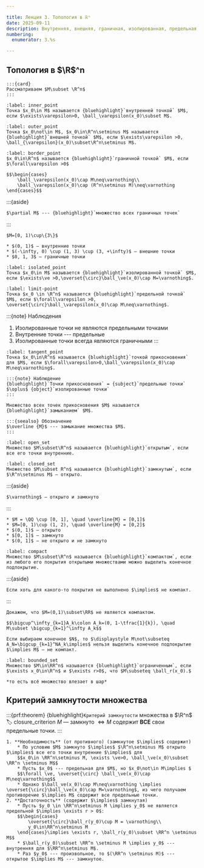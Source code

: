 ```yaml
---

title: Лекция 3. Топология в ℝⁿ
date: 2025-09-11
description: Внутренняя, внешняя, граничная, изолированная, предельная, точки. Точка прикосновения. Замыкание. Открытость и замкнутость множеств. Компакт. Ограниченность. Критерий замкнутость множества. 
numbering:
  enumerator: 3.%s

---
```


## Топология в $\R$^n

```{aside}
:::{card}
Рассматриваем $M\subset \R^n$
:::
```

```{prf:definition} Внутренняя точка
:label: inner_point
Точка $x_0\in M$ называется {bluehighlight}`внутренней точкой` $M$, если $\exists\varepsilon>0, \ball_\varepsilon(x_0)\subset M$.
```

```{prf:definition} Внешняя точка
:label: outer_point
Точка $x_0\not\in M$, $x_0\in\R^n\setminus M$ называется {bluehighlight}`внешней точкой` $M$, если $\exists\varepsilon >0, \ball_{\varepsilon}(x_0)\subset\R^n\setminus M$.
```

```{prf:definition} Граничная точка
:label: border_point
$x_0\in\R^n$ называется {bluehighlight}`граничной точкой` $M$, если $\forall\varepsilon >0$

$$\begin{cases}
    \ball_\varepsilon(x_0)\cap M\neq\varnothing\\
    \ball_\varepsilon(x_0)\cap (R^n\setminus M)\neq\varnothing
\end{cases}$$
```

:::{aside}
```{seealso} Обозначение 
$\partial M$ --- {bluehighlight}`множество всех граничных точек`
```
:::

```{prf:example}
$M=[0, 1)\cup\{3\}$

* $(0, 1)$ — внутренние точки
* $(-\infty, 0) \cup (1, 3) \cup (3, +\infty)$ — внешние точки
* $0, 1, 3$ — граничные точки
```

```{prf:definition} Изолированная точка
:label: isolated_point
Точка $x_0\in M$ называется {bluehighlight}`изолированной точкой` $M$, если $\exists\ve >0,\overset{\circ}\ball_\ve(x_0)\cap M=\varnothing$.
```

```{prf:definition} Предельная точка 
:label: limit-point
Точка $x_0 \in \R^n$ называется {bluehighlight}`предельной точкой` $M$, если $\forall\varepsilon >0, \overset{\circ}\ball_\varepsilon(x_0)\cap M\neq\varnothing$.
```

:::{note} Наблюдения 
1. Изолированные точки не являются предельными точками
2. Внутренние точки --- предельные
3. Изолированные точки всегда являются граничными
:::

```{prf:definition} Точка прикосновения
:label: tangent_point
Точка $x_0\in\R^n$ называется {bluehighlight}`точкой прикосновения` для $M$, если $\forall\varepsilon>0,\ball_\varepsilon(x_0)\cap M\neq\varnothing$.

:::{note} Наблюдение
{bluehighlight}`Точки прикосновения` = {subject}`предельные точки` $\oplus$ {object}`изолированные точки`
:::
```

```{prf:definition} Замыкание
Множество всех точек прикосновения $M$ называется {bluehighlight}`замыканием` $M$.
```

```{aside}
:::{seealso} Обозначение
$\overline {M}$ --- замыкание множества $M$.
:::
```

```{prf:definition} Открытость
:label: open_set
Множество $M\subset\R^n$ называется {bluehighlight}`открытым`, если все его точки внутренние.
```

```{prf:definition} Замкнутость
:label: closed_set
Множество $M\subset R^n$ называется {bluehighlight}`замкнутым`, если $\R^n\setminus M$ — открыто.
```

:::{aside}
```{note} Наблюдение
$\varnothing$ — открыто и замкнуто
```
:::

```{prf:example}
* $M = \QQ \cup [0, 1], \quad \overline{M} = [0,1]$
* $M=[0, 1)\cup (1, 2), \quad \overline{M} = [0,2]$
* $(0, 1)$ — открыто
* $[0, 1]$ — замкнуто
* $(0, 1]$ — не открыто и не замкнуто
```

```{prf:definition} Компакт
:label: compact
Множество $M\subset\R^n$ называется {bluehighlight}`компактом`, если из любого его покрытия открытыми множествами можно выделить конечное подпокрытие.
```

:::{aside}
```{note} Наблюдение
Если хоть для какого-то покрытия не выполнено $\implies$ не компакт.
```
:::

```{prf:example}
Докажем, что $M=(0,1)\subset\RR$ не является компактом.

$$\bigcup^\infty_{k=1}A_k\colon A_k=(0, 1-\tfrac{1}{k}), \quad M\subset \bigcup_{k=1}^\infty A_k$$

Если выбираем конечное $N$, то $\displaystyle M\not\subseteq A_N=\bigcup_{k=1}^NA_k\implies$ нельзя выделить конечное подпокрытие $\implies M$ — не компакт.
```

```{prf:definition} Ограниченность
:label: bounded_set
Множество $M\in\RR^n$ называется {bluehighlight}`ограниченным`, если $\exists x_0\in\R^n$ и $\exists r>0$, что $M\subseteq \ball_r(x_0).$
```

```{aside}
*то есть всё множество влезает в шар*
```

## Критерий замкнутости множества

:::{prf:theorem} {bluehighlight}`Критерий замкнутости` множества в $\R^n$
:label: closure_criterion
$M$ — замкнуто $\iff M$ содержит **ВСЕ** свои предельные точки.
:::

```{prf:proof}
1. **Необходимость** (от противного) (замкнутое $\implies$ содержит)
    * По условию $M$ замкнуто $\implies$ $\R^n\setminus M$ открыто $\implies$ все его точки внутренние $\implies$ для 
    $$x_0\in \RR^n\setminus M, \exists \ve>0, \ball_\ve(x_0)\subset \RR^n \setminus M$$
    * Пусть $x_0$ --- предельная для $M$, но $x_0\not\in M\implies $ 
    $$\forall \ve, \overset{\circ} \ball_\ve(x_0)\cap M\neq\varnothing$$
    * Однако $\ball_ve(x_0)\cap M\neq\varnothing \implies \overset{\circ}\ball_\ve(x_0)\cap M=\varnothing$, из чего получаем противоречие $\implies M$ содержит все предельные точки.
2. **Достаточность** (содержит $\implies$ замкнутая)
    * Пусть $y_0 \in \RR^n\setminus M \implies y_0$ не является предельной $\implies \exists r > 0$: 
    $$\begin{cases}
        \overset{\circ}\ball_r(y_0)\cup M = \varnothing\\
        y_0\in\RR^n\setminus M 
    \end{cases}\implies \exists r, \ball_r(y_0)\subset \RR^n \setminus M$$
    * $\ball_r(y_0)\subset \RR^n \setminus M \implies y_0$ --- внутренняя для $\RR^n\setminus M$.
    * Раз $y_0$ --- произвольное, то $(\RR^n \setminus M)$ --- открытое $\implies M$ --- замкнутое.
```